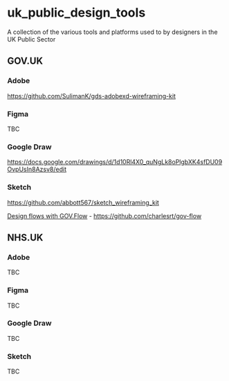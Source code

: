 # uk_public_design_tools
A collection of the various tools and platforms used to by designers in the UK Public Sector

## GOV.UK

### Adobe

https://github.com/SulimanK/gds-adobexd-wireframing-kit

### Figma

TBC

### Google Draw

https://docs.google.com/drawings/d/1d10Rl4X0_quNgLk8oPlgbXK4sfDU09OvpUsIn8Azsv8/edit

### Sketch

https://github.com/abbott567/sketch_wireframing_kit

[Design flows with GOV.Flow](https://medium.com/sketch-app-sources/designing-flows-with-gov-flow-749da31944ca) - https://github.com/charlesrt/gov-flow

## NHS.UK

### Adobe

TBC

### Figma

TBC

### Google Draw

TBC

### Sketch

TBC
